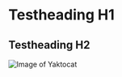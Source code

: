 # Testheading H1
## Testheading H2
![Image of Yaktocat](https://octodex.github.com/images/yaktocat.png)
